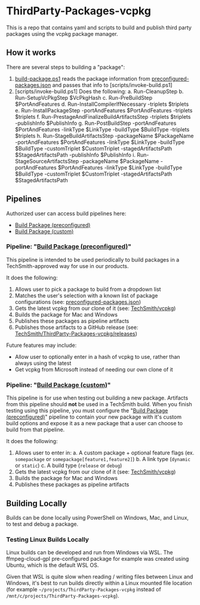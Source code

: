 # ThirdParty-Packages-vcpkg
This is a repo that contains yaml and scripts to build and publish third party packages using the vcpkg package manager.

## How it works
There are several steps to building a "package":
1. [build-package.ps1](build-package.ps1) reads the package information from [preconfigured-packages.json](preconfigured-packages.json) and passes that info to [scripts/invoke-build.ps1]
2. [scripts/invoke-build.ps1] Does the following:
  a. Run-CleanupStep
  b. Run-SetupVcPkgStep $VcPkgHash
  c. Run-PreBuildStep $PortAndFeatures
  d. Run-InstallCompilerIfNecessary -triplets $triplets
  e. Run-InstallPackageStep -portAndFeatures $PortAndFeatures -triplets $triplets
  f. Run-PrestageAndFinalizeBuildArtifactsStep -triplets $triplets -publishInfo $PublishInfo
  g. Run-PostBuildStep -portAndFeatures $PortAndFeatures -linkType $LinkType -buildType $BuildType -triplets $triplets
  h. Run-StageBuildArtifactsStep -packageName $PackageName -portAndFeatures $PortAndFeatures -linkType $LinkType -buildType $BuildType -customTriplet $CustomTriplet -stagedArtifactsPath $StagedArtifactsPath -publishInfo $PublishInfo
  i. Run-StageSourceArtifactsStep -packageName $PackageName -portAndFeatures $PortAndFeatures -linkType $LinkType -buildType $BuildType -customTriplet $CustomTriplet -stagedArtifactsPath $StagedArtifactsPath



## Pipelines
Authorized user can access build pipelines here:
- [Build Package (preconfigured)](https://dev.azure.com/techsmith/ThirdParty-Packages-vcpkg/_build?definitionId=789)
- [Build Package (custom)](https://dev.azure.com/techsmith/ThirdParty-Packages-vcpkg/_build?definitionId=790)

### Pipeline: "[Build Package (preconfigured)](https://dev.azure.com/techsmith/ThirdParty-Packages-vcpkg/_build?definitionId=789)"
This pipeline is intended to be used periodically to build packages in a TechSmith-approved way for use in our products.

It does the following:
1. Allows user to pick a package to build from a dropdown list
2. Matches the user's selection with a known list of package configurations (see: [preconfigured-packages.json](preconfigured-packages.json))
3. Gets the latest vcpkg from our clone of it (see: [TechSmith/vcpkg](https://github.com/TechSmith/vcpkg))
4. Builds the package for Mac and Windows
5. Publishes these packages as pipeline artifacts
6. Publishes those artifacts to a GitHub release (see: [TechSmith/ThirdParty-Packages-vcpkg/releases](https://github.com/TechSmith/ThirdParty-Packages-vcpkg/releases))

Future features may include:
- Allow user to optionally enter in a hash of vcpkg to use, rather than always using the latest
- Get vcpkg from Microsoft instead of needing our own clone of it

### Pipeline: "[Build Package (custom)](https://dev.azure.com/techsmith/ThirdParty-Packages-vcpkg/_build?definitionId=790)"
This pipeline is for use when testing out building a new package.  Artifacts from this pipeline should **not** be used in a TechSmith build.  When you finish testing using this pipeline, you must configure the "[Build Package (preconfigured)](https://dev.azure.com/techsmith/ThirdParty-Packages-vcpkg/_build?definitionId=789)" pipeline to contain your new package with it's custom build options and expose it as a new package that a user can choose to build from that pipeline.

It does the following:
1. Allows user to enter in:
  a. A custom package + optional feature flags (ex. `somepackage` or `somepackage[feature1,feature2]`)
  b. A link type (`dynamic` or `static`)
  c. A build type (`release` or `debug`)
2. Gets the latest vcpkg from our clone of it (see: [TechSmith/vcpkg](https://github.com/TechSmith/vcpkg))
3. Builds the package for Mac and Windows
4. Publishes these packages as pipeline artifacts

## Building Locally
Builds can be done locally using PowerShell on Windows, Mac, and Linux, to test and debug a package.

### Testing Linux Builds Locally
Linux builds can be developed and run from Windows via WSL.  The ffmpeg-cloud-gpl pre-configured package for example was created using Ubuntu, which is the default WSL OS.

Given that WSL is quite slow when reading / writing files between Linux and Windows, it's best to run builds directly within a Linux mounted file location (for example `~/projects/ThirdParty-Packages-vcpkg` instead of `/mnt/c/projects/ThirdParty-Packages-vcpkg`).
